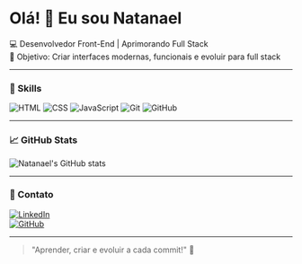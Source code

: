 
# Olá! 👋 Eu sou Natanael

💻 Desenvolvedor Front-End | Aprimorando Full Stack  
🎯 Objetivo: Criar interfaces modernas, funcionais e evoluir para full stack  

---

### 🔧 Skills
![HTML](https://img.shields.io/badge/HTML-E34F26?style=for-the-badge&logo=html5&logoColor=white)
![CSS](https://img.shields.io/badge/CSS-1572B6?style=for-the-badge&logo=css3&logoColor=white)
![JavaScript](https://img.shields.io/badge/JavaScript-F7DF1E?style=for-the-badge&logo=javascript&logoColor=black)
![Git](https://img.shields.io/badge/Git-F05032?style=for-the-badge&logo=git&logoColor=white)
![GitHub](https://img.shields.io/badge/GitHub-181717?style=for-the-badge&logo=github&logoColor=white)

---

### 📈 GitHub Stats
![Natanael's GitHub stats](https://github-readme-stats.vercel.app/api?username=Natanael-DevClub&show_icons=true&theme=radical)

---

### 💬 Contato
[![LinkedIn](https://img.shields.io/badge/LinkedIn-0077B5?style=for-the-badge&logo=linkedin&logoColor=white)](https://www.linkedin.com/in/natanael-brabo-5569b01b0/)  
[![GitHub](https://img.shields.io/badge/GitHub-181717?style=for-the-badge&logo=github&logoColor=white)](https://github.com/Natanael-DevClub)

---

> "Aprender, criar e evoluir a cada commit!" 🚀




